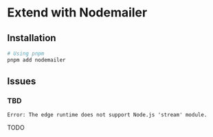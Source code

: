 # Extend with Nodemailer

## Installation

```sh
# Using pnpm
pnpm add nodemailer
```

## Issues

### TBD

```log
Error: The edge runtime does not support Node.js 'stream' module.
```

<!--
https://github.com/nextauthjs/next-auth/issues/8357
-->

TODO

